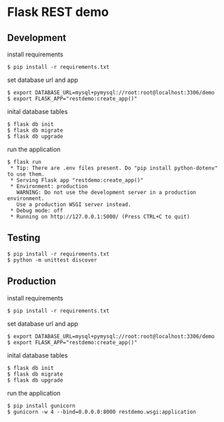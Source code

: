 # Flask REST demo

## Development

install requirements

```
$ pip install -r requirements.txt
```

set database url and app

```
$ export DATABASE_URL=mysql+pymysql://root:root@localhost:3306/demo
$ export FLASK_APP="restdemo:create_app()"
```

inital database tables

```
$ flask db init
$ flask db migrate
$ flask db upgrade
```

run the application

```
$ flask run
 * Tip: There are .env files present. Do "pip install python-dotenv" to use them.
 * Serving Flask app "restdemo:create_app()"
 * Environment: production
   WARNING: Do not use the development server in a production environment.
   Use a production WSGI server instead.
 * Debug mode: off
 * Running on http://127.0.0.1:5000/ (Press CTRL+C to quit)

```

## Testing

```
$ pip install -r requirements.txt
$ python -m unittest discover
```

## Production

install requirements

```
$ pip install -r requirements.txt
```

set database url and app

```
$ export DATABASE_URL=mysql+pymysql://root:root@localhost:3306/demo
$ export FLASK_APP="restdemo:create_app()"
```

inital database tables

```
$ flask db init
$ flask db migrate
$ flask db upgrade
```

run the application

```
$ pip install gunicorn
$ gunicorn -w 4 --bind=0.0.0.0:8000 restdemo.wsgi:application
```
